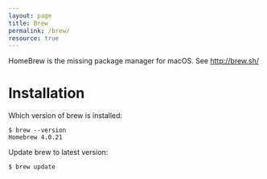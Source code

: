 ```yaml
---
layout: page
title: Brew
permalink: /brew/
resource: true
---
```


HomeBrew is the missing package manager for macOS. See http://brew.sh/

# Installation

Which version of brew is installed:

```
$ brew --version
Homebrew 4.0.21
```

Update brew to latest version:

```
$ brew update
```

